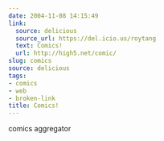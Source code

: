 ```yaml
---
date: 2004-11-08 14:15:49
link:
  source: delicious
  source_url: https://del.icio.us/roytang
  text: Comics!
  url: http://high5.net/comic/
slug: comics
source: delicious
tags:
- comics
- web
- broken-link
title: Comics!
---
```


comics aggregator